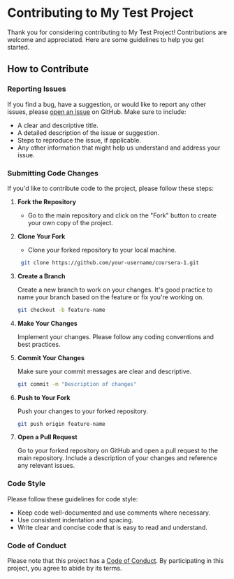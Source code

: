 # Contributing to My Test Project

Thank you for considering contributing to My Test Project! Contributions are welcome and appreciated. Here are some guidelines to help you get started.

## How to Contribute

### Reporting Issues
If you find a bug, have a suggestion, or would like to report any other issues, please [open an issue](https://github.com/your-username/coursera-1/issues) on GitHub. Make sure to include:
- A clear and descriptive title.
- A detailed description of the issue or suggestion.
- Steps to reproduce the issue, if applicable.
- Any other information that might help us understand and address your issue.

### Submitting Code Changes
If you'd like to contribute code to the project, please follow these steps:

1. **Fork the Repository**
   - Go to the main repository and click on the "Fork" button to create your own copy of the project.

2. **Clone Your Fork**
   - Clone your forked repository to your local machine.
   ```bash
    git clone https://github.com/your-username/coursera-1.git
   ```

3. **Create a Branch**

   Create a new branch to work on your changes. It's good practice to name your branch based on the feature or fix you're working on.

   ```bash
   git checkout -b feature-name
   ```

4. **Make Your Changes**

   Implement your changes. Please follow any coding conventions and best practices.

5. **Commit Your Changes**

   Make sure your commit messages are clear and descriptive.

   ```bash
   git commit -m "Description of changes"
   ```

6. **Push to Your Fork**

   Push your changes to your forked repository.

   ```bash
   git push origin feature-name
   ```

7. **Open a Pull Request**

   Go to your forked repository on GitHub and open a pull request to the main repository. Include a description of your changes and reference any relevant issues.

### Code Style
Please follow these guidelines for code style:
- Keep code well-documented and use comments where necessary.
- Use consistent indentation and spacing.
- Write clear and concise code that is easy to read and understand.

### Code of Conduct
Please note that this project has a [Code of Conduct](CODE_OF_CONDUCT.md). By participating in this project, you agree to abide by its terms.
